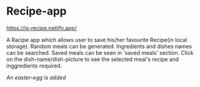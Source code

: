 # Recipe-app
https://js-recipe.netlify.app/

A Racipe app which allows user to save his/her favourite Recipe(in local storage).
Random meals can be generated.
Ingredients and dishes names can be searched.
Saved meals can be seen in 'saved meals' section.
Click on the dish-name/dish-picture to see the selected meal's recipe and inggredients required.






*An easter-egg is added*
